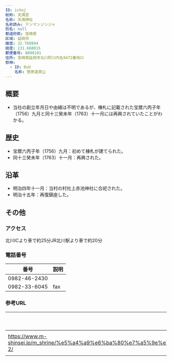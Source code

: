 ```yaml
---
ID: ichoj
総称: 天満宮
名称: 天満神社
名称読み: テンマンジンジャ
別名: null
都道府県: 宮崎県
区域: 延岡市
緯度: 32.760994
経度: 131.668015
郵便番号: 8890101
住所: 宮崎県延岡市北川町川内名9472番地ロ
祭神:
  - ID: 0uU
    名称: 菅原道真公
---
```


## 概要

- 当社の創立年月日や由緒は不明であるが、棟札に記載された宝暦六丙子年（1756）九月と同十三癸未年（1763）十一月には再興されていたことがわかる。

## 歴史

- 宝暦六丙子年（1756）九月：初めて棟札が建てられた。
- 同十三癸未年（1763）十一月：再興された。

## 沿革

- 明治四年十一月：当村の村社上赤池神社に合祀された。
- 明治十五年：再復鎮座した。

## その他

### アクセス

北川ICより車で約25分JR北川駅より車で約20分

### 電話番号

| 番号         | 説明 |
| ------------ | ---- |
| 0982-46-2430 |      |
| 0982-33-6045 | fax  |

### 参考URL

| URL                                                                                                                                                                                                                       | 説明   |
| ------------------------------------------------------------------------------------------------------------------------------------------------------------------------------------------------------------------------- | ------ |
| https://www.m-shinsei.jp/m_shrine/%e5%a4%a9%e6%ba%80%e7%a5%9e%e7%a4%be%ef%bc%88%e3%81%a6%e3%82%93%e3%81%be%e3%82%93%e3%81%98%e3%82%93%e3%81%98%e3%82%83%ef%bc%89%e5%8c%97%e5%b7%9d%e7%94%ba%e5%b7%9d%e5%86%85%e5%90%8d-2/ | 神社庁 |
